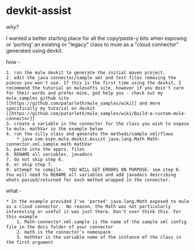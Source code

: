 devkit-assist
=============

why?

I wanted a better starting place for all the copy/paste-y bits when exposing or 'porting' an existing or "legacy" class to mule as a "cloud connector" generated using devkit.

how - 

    1. run the mule devkit to generate the initial maven project.
    2. edit the java connector/sample xml and test files removing the pieces you won't use. If this is the first time using the devkit, I recommend the tutorial on mulesofts site, however if you doin't care for their words and prefer mine, god help you - check out my mule_samples github site [[https://github.com/patarleth/mule_samples/wiki]] and more specifically my tutorial on devkit [[https://github.com/patarleth/mule_samples/wiki/Build-a-custom-mule-connector]]
    3. create a variable in the connector for the class you wish to expose to mule, mathVar in the example below
    4. run the silly class and generate the methods/sample xml/flows 
        * java com.espn.mule.devkit.Assist java.lang.Math Math-connector.xml.sample math mathVar
    5. paste into the appro. files 
    6. RENAME all variables, javadocs
    7. do not skip step 6.
    8. or skip step 7.
    9. attempt to compile.  YOU WILL GET ERRORS ON PURPOSE- see step 6. You will need to RENAME all variables and add javadocs describing whats passed/returned for each method wrapped in the connector.

what -

    * In the example provided I've 'ported' java.lang.Math exposed to mule as a cloud connector.  No reason, the Math was not particularly interesting or useful it was just there. Don't over think this. For this example
        1. Math-connector.xml.sample is the name of the sample xml config file in the docs folder of your connector
        2. math is the connector's namespace
        3. mathVar is the variable name of the instance of the class in the first argument


